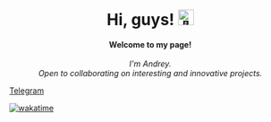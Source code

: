 <h1 align="center">Hi, guys! <img src="https://github.com/wervlad/wervlad/assets/24524555/766d336d-b87d-44ba-807c-c51de2bc6b4d" width="28px" alt="👋"></h1>
<p align="center">
    <b>Welcome to my page!</b><br><br>
    <i>
        I'm Andrey.<br>
        Open to collaborating on interesting and innovative projects.<br>
    </i>
</p>

[Telegram](https://t.me/shumakov_epta "@shumakov_epta")<br>

[![wakatime](https://wakatime.com/badge/user/82b4e55b-b819-435e-9beb-0ebadd36dc23.svg?style=flat-square)](https://wakatime.com/@82b4e55b-b819-435e-9beb-0ebadd36dc23)







